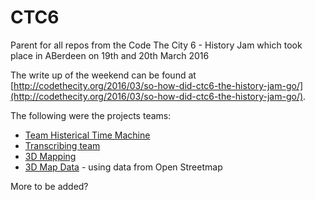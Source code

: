 # CTC6
Parent for all repos from the Code The City 6 - History Jam which took place in ABerdeen on 19th and 20th March 2016

The write up of the weekend can be found at [http://codethecity.org/2016/03/so-how-did-ctc6-the-history-jam-go/](http://codethecity.org/2016/03/so-how-did-ctc6-the-history-jam-go/). 

The following were the projects teams:

* [Team Histerical Time Machine](https://github.com/CodeTheCity/histerical) 
* [Transcribing team](https://github.com/CodeTheCity/history_jam)
* [3D Mapping](https://github.com/CodeTheCity/3DAberdeen)
* [3D Map Data](https://github.com/CodeTheCity/Aberdeen-3d-map-data) - using data from Open Streetmap

More to be added?